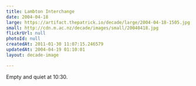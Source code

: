 ```yaml
---
title: Lambton Interchange
date: 2004-04-18
large: https://artifact.thepatrick.io/decade/large/2004-04-18-1505.jpg
small: http://cdn.m.ac.nz/decade/images/small/20040418.jpg
flickrUrl: null
photoId: null
createdAt: 2011-01-30 11:07:15.246579
updatedAt: 2004-04-19 01:10:01
layout: decade-image

---
```

Empty and quiet at 10:30.
